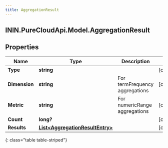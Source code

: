 ```yaml
---
title: AggregationResult
---
```

## ININ.PureCloudApi.Model.AggregationResult

## Properties

|Name | Type | Description | Notes|
|------------ | ------------- | ------------- | -------------|
| **Type** | **string** |  | [optional] |
| **Dimension** | **string** | For termFrequency aggregations | [optional] |
| **Metric** | **string** | For numericRange aggregations | [optional] |
| **Count** | **long?** |  | [optional] |
| **Results** | [**List&lt;AggregationResultEntry&gt;**](AggregationResultEntry.html) |  | [optional] |
{: class="table table-striped"}


